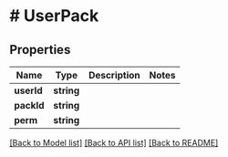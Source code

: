 # # UserPack

## Properties

Name | Type | Description | Notes
------------ | ------------- | ------------- | -------------
**userId** | **string** |  |
**packId** | **string** |  |
**perm** | **string** |  |

[[Back to Model list]](../../README.md#models) [[Back to API list]](../../README.md#endpoints) [[Back to README]](../../README.md)
